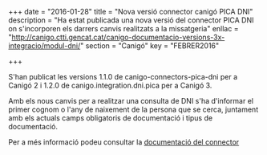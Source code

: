 +++
date        = "2016-01-28"
title       = "Nova versió connector canigó PICA DNI"
description = "Ha estat publicada una nova versió del connector PICA DNI on s'incorporen els darrers canvis realitzats a la missatgeria"
enllac      = "http://canigo.ctti.gencat.cat/canigo-documentacio-versions-3x-integracio/modul-dni/"
section     = "Canigó"
key         = "FEBRER2016"

+++

S'han publicat les versions 1.1.0 de canigo-connectors-pica-dni per a Canigó 2 i 1.2.0 de canigo.integration.dni.pica per a Canigó 3.

Amb els nous canvis per a realitzar una consulta de DNI s'ha d'informar el primer cognom o l'any de naixement de la persona que se cerca, juntament amb els actuals camps obligatoris de documentació i tipus de documentació.

Per a més informació podeu consultar la [documentació del connector](/canigo-documentacio-versions-3x-integracio/modul-dni/)